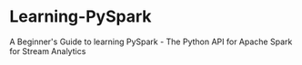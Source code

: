 # Learning-PySpark
A Beginner's Guide to learning PySpark - The Python API for Apache Spark for Stream Analytics
